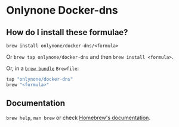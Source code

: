 # Onlynone Docker-dns

## How do I install these formulae?

`brew install onlynone/docker-dns/<formula>`

Or `brew tap onlynone/docker-dns` and then `brew install <formula>`.

Or, in a [`brew bundle`](https://github.com/Homebrew/homebrew-bundle) `Brewfile`:

```ruby
tap "onlynone/docker-dns"
brew "<formula>"
```

## Documentation

`brew help`, `man brew` or check [Homebrew's documentation](https://docs.brew.sh).
